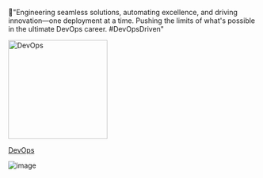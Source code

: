 🚀"Engineering seamless solutions, automating excellence, and driving innovation—one deployment at a time. Pushing the limits of what's possible in the ultimate DevOps career. #DevOpsDriven"

<a href="https://abelketema.com/">
  <img src="[https://github.com/user-attachments/assets/796643bc-2a54-449b-ba17-ffef71b8a2c6)" alt="DevOps" width="200" height="200">
</a>

[DevOps](github.com/user-attachments/assets/463a2291-bcbf-401e-81af-e40d743a8750)



![image](https://github.com/user-attachments/assets/796643bc-2a54-449b-ba17-ffef71b8a2c6)
